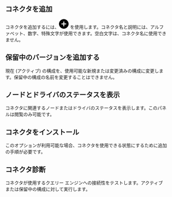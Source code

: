 ## コネクタを追加


コネクタを追加するには、![項目追加のプラス アイコン](Images/ebt1659745488877.svg) を使用します。コネクタ名と説明には、アルファベット、数字、特殊文字が使用できます。空白文字は、コネクタ名に使用できません。

## 保留中のバージョンを追加する


現在 (アクティブ) の構成を、使用可能な新規または変更済みの構成に変更します。保留中の構成の名前を変更することはできません。

## ノードとドライバのステータスを表示


コネクタに関連するノードまたはドライバのステータスを表示します。このパネルは閲覧のみ可能です。

## コネクタをインストール


このオプションが利用可能な場合、コネクタを使用できる状態にするために追加の手順が必要です。

## コネクタ診断


コネクタが使用するクエリー エンジンへの接続性をテストします。アクティブまたは保留中の構成に対して実行します。

